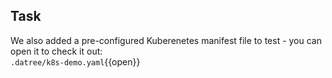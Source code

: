 ## Task

We also added a pre-configured Kuberenetes manifest file to test - you can open it to check it out:  
`.datree/k8s-demo.yaml`{{open}}
